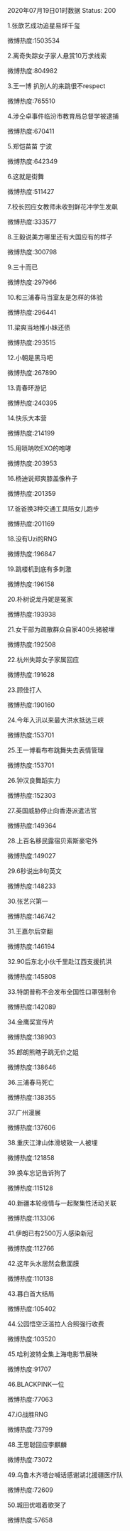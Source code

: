 2020年07月19日01时数据
Status: 200

1.张歆艺成功追星易烊千玺

微博热度:1503534

2.离奇失踪女子家人悬赏10万求线索

微博热度:804982

3.王一博 扒别人的来跳很不respect

微博热度:765510

4.涉仝卓事件临汾市教育局总督学被逮捕

微博热度:670411

5.郑恺苗苗 宁波

微博热度:642349

6.这就是街舞

微博热度:511427

7.校长回应女教师未收到鲜花冲学生发飙

微博热度:333577

8.王毅说美方哪里还有大国应有的样子

微博热度:300798

9.三十而已

微博热度:297966

10.和三浦春马当室友是怎样的体验

微博热度:296441

11.梁爽当地推小妹还债

微博热度:293515

12.小朝是黑马吧

微博热度:267890

13.青春环游记

微博热度:240395

14.快乐大本营

微博热度:214199

15.用唢呐吹EXO的咆哮

微博热度:203953

16.杨迪说郑爽膝盖像杵子

微博热度:201359

17.爸爸换3种交通工具陪女儿跑步

微博热度:201169

18.没有Uzi的RNG

微博热度:196847

19.跳楼机到底有多刺激

微博热度:196158

20.朴树说龙丹妮是冤家

微博热度:193938

21.女干部为疏散群众自家400头猪被埋

微博热度:192508

22.杭州失踪女子家属回应

微博热度:191628

23.顾佳打人

微博热度:190160

24.今年入汛以来最大洪水抵达三峡

微博热度:153701

25.王一博看布布跳舞失去表情管理

微博热度:153701

26.钟汉良舞蹈实力

微博热度:152303

27.英国威胁停止向香港派遣法官

微博热度:149364

28.上百名移民露宿贝索斯豪宅外

微博热度:149027

29.6秒说出8句英文

微博热度:148233

30.张艺兴第一

微博热度:146742

31.王嘉尔后空翻

微博热度:146194

32.90后东北小伙千里赴江西支援抗洪

微博热度:145808

33.特朗普称不会发布全国性口罩强制令

微博热度:142089

34.金鹰奖宣传片

微博热度:138903

35.郎朗熊瞎子跳无价之姐

微博热度:138646

36.三浦春马死亡

微博热度:138355

37.广州漫展

微博热度:137606

38.重庆江津山体滑坡致一人被埋

微博热度:121858

39.换车忘记告诉狗了

微博热度:115128

40.新疆本轮疫情与一起聚集性活动关联

微博热度:113306

41.伊朗已有2500万人感染新冠

微博热度:112766

42.这年头水居然会敷面膜

微博热度:110138

43.暮白首大结局

微博热度:105402

44.公园悟空泛滥拉人合照强行收费

微博热度:103520

45.哈利波特全集上海电影节展映

微博热度:91707

46.BLACKPINK一位

微博热度:77063

47.iG战胜RNG

微博热度:73799

48.王思聪回应李麒麟

微博热度:73072

49.乌鲁木齐塔台喊话感谢湖北援疆医疗队

微博热度:72609

50.城田优唱着歌哭了

微博热度:57658


